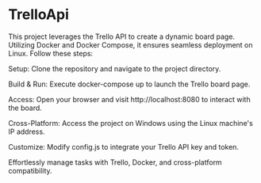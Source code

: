 # TrelloApi

This project leverages the Trello API to create a dynamic board page. Utilizing Docker and Docker Compose, it ensures seamless deployment on Linux. Follow these steps:

Setup: Clone the repository and navigate to the project directory.

Build & Run: Execute docker-compose up to launch the Trello board page.

Access: Open your browser and visit http://localhost:8080 to interact with the board.

Cross-Platform: Access the project on Windows using the Linux machine's IP address.

Customize: Modify config.js to integrate your Trello API key and token.

Effortlessly manage tasks with Trello, Docker, and cross-platform compatibility.
